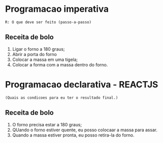 # Programacao imperativa
    R: O que deve ser feito (passo-a-passo)

## Receita de bolo

1. Ligar o forno a 180 graus;
2. Abrir a porta do forno
3. Colocar a massa em uma tigela;
4. Colocar a forma com a massa dentro do forno.

# Programacao declarativa - REACTJS
    (Quais as condicoes para eu ter o resultado final.)

## Receita de bolo

1. O forno precisa estar a 180 graus;
2. QUando o forno estiver quente, eu posso colocaar a massa para assar.
3. Quando a massa estiver pronta, eu posso retira-la do forno.